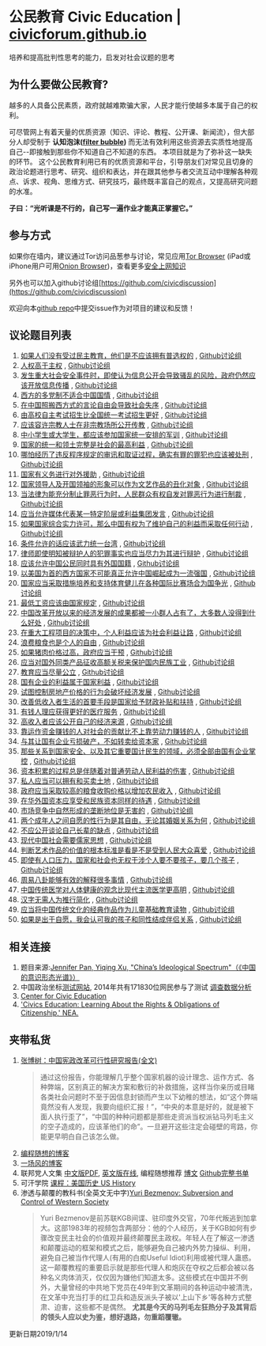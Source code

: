 # 公民教育 Civic Education | [civicforum.github.io](https://civicforum.github.io)
培养和提高批判性思考的能力，启发对社会议题的思考

## 为什么要做公民教育?

越多的人具备公民素质，政府就越难欺骗大家，人民才能行使越多本属于自己的权利。

可尽管网上有着天量的优质资源（知识、评论、教程、公开课、新闻流），但大部分人却受制于 __认知泡沫([filter bubble](https://en.wikipedia.org/wiki/Filter_bubble))__ 而无法有效利用这些资源去实质性地提高自己--即接触到那些你不知道自己不知道的东西。
本项目就是为了弥补这一缺失的环节。
这个公民教育利用已有的优质资源和平台，引导朋友们对常见且切身的政治论题进行思考、研究、组织和表达，并在跟其他参与者交流互动中理解各种观点、诉求、视角、思维方式、研究技巧，最终既丰富自己的观点，又提高研究问题的水准。

**子曰：“光听课是不行的，自己写一遍作业才能真正掌握它。”**

## 参与方式
如果你在墙内，建议通过Tor访问品葱参与讨论，常见应用[Tor Browser](https://www.torproject.org/projects/torbrowser.html) (iPad或iPhone用户可用[Onion Browser](https://blog.torproject.org/tor-heart-onion-browser-and-more-ios-tor))，查看更多[安全上网知识](./online_security.md)

另外也可以加入github讨论组[https://github.com/civicdiscussion](https://github.com/civicdiscussion)

欢迎向本[github repo](https://github.com/civicforum/civicforum.github.io)中提交issue作为对项目的建议和反馈！

## 议论题目列表
1. [如果人们没有受过民主教育，他们是不应该拥有普选权的](https://pincong.rocks/question/1223) , [Github讨论组](https://github.com/orgs/civicdiscussion/teams/civicforum/discussions/1)
2. [人权高于主权](https://pincong.rocks/question/1271) , [Github讨论组](https://github.com/orgs/civicdiscussion/teams/civicforum/discussions/2)
3. [发生重大社会安全事件时，即使认为信息公开会导致骚乱的风险，政府仍然应该开放信息传播](https://pincong.rocks/question/1293) , [Github讨论组](https://github.com/orgs/civicdiscussion/teams/civicforum/discussions/3)
4. [西方的多党制不适合中国国情](https://pincong.rocks/question/1294) , [Github讨论组](https://github.com/orgs/civicdiscussion/teams/civicforum/discussions/4)
5. [在中国照搬西方式的言论自由会导致社会失序](https://pincong.rocks/question/1295) , [Github讨论组](https://github.com/orgs/civicdiscussion/teams/civicforum/discussions/5)
6. [由高校自主考试招生比全国统一考试招生更好](https://pincong.rocks/question/1296) , [Github讨论组](https://github.com/orgs/civicdiscussion/teams/civicforum/discussions/6)
7. [应该容许宗教人士在非宗教场所公开传教](https://pincong.rocks/question/1297) , [Github讨论组](https://github.com/orgs/civicdiscussion/teams/civicforum/discussions/7)
8. [中小学生或大学生，都应该参加国家统一安排的军训](https://pincong.rocks/question/1299) , [Github讨论组](https://github.com/orgs/civicdiscussion/teams/civicforum/discussions/8)
9. [国家的统一和领土完整是社会的最高利益](https://pincong.rocks/question/1300) , [Github讨论组](https://github.com/orgs/civicdiscussion/teams/civicforum/discussions/9)
10. [哪怕经历了违反程序规定的审讯和取证过程，确实有罪的罪犯也应该被处刑](https://pincong.rocks/question/1378) , [Github讨论组](https://github.com/orgs/civicdiscussion/teams/civicforum/discussions/10)
11. [国家有义务进行对外援助](https://pincong.rocks/question/1301) , [Github讨论组](https://github.com/orgs/civicdiscussion/teams/civicforum/discussions/11)
12. [国家领导人及开国领袖的形象可以作为文艺作品的丑化对象](https://pincong.rocks/question/1292) , [Github讨论组](https://github.com/orgs/civicdiscussion/teams/civicforum/discussions/12)
13. [当法律为能充分制止罪恶行为时，人民群众有权自发对罪恶行为进行制裁](https://pincong.rocks/question/1291) , [Github讨论组](https://github.com/orgs/civicdiscussion/teams/civicforum/discussions/13)
14. [应当允许媒体代表某一特定阶层或利益集团发言](https://pincong.rocks/question/1302) , [Github讨论组](https://github.com/orgs/civicdiscussion/teams/civicforum/discussions/14)
15. [如果国家综合实力许可，那么中国有权为了维护自己的利益而采取任何行动](https://pincong.rocks/question/1303) , [Github讨论组](https://github.com/orgs/civicdiscussion/teams/civicforum/discussions/15)
16. [条件允许的话应该武力统一台湾](https://pincong.rocks/question/1304) , [Github讨论组](https://github.com/orgs/civicdiscussion/teams/civicforum/discussions/16)
17. [律师即使明知被辩护人的犯罪事实也应当尽力为其进行辩护](https://pincong.rocks/question/1305) , [Github讨论组](https://github.com/orgs/civicdiscussion/teams/civicforum/discussions/17)
18. [应该允许中国公民同时具有外国国籍](https://pincong.rocks/question/1306) , [Github讨论组](https://github.com/orgs/civicdiscussion/teams/civicforum/discussions/18)
19. [以美国为首的西方国家不可能真正允许中国崛起成为一流强国](https://pincong.rocks/question/1307) , [Github讨论组](https://github.com/orgs/civicdiscussion/teams/civicforum/discussions/19)
20. [国家应当采取措施培养和支持体育健儿在各种国际比赛场合为国争光](https://pincong.rocks/question/1308) , [Github讨论组](https://github.com/orgs/civicdiscussion/teams/civicforum/discussions/20)
21. [最低工资应该由国家规定](https://pincong.rocks/question/1309) , [Github讨论组](https://github.com/orgs/civicdiscussion/teams/civicforum/discussions/21)
22. [中国改革开放以来的经济发展的成果都被一小群人占有了，大多数人没得到什么好处](https://pincong.rocks/question/1310) , [Github讨论组](https://github.com/orgs/civicdiscussion/teams/civicforum/discussions/22)
23. [在重大工程项目的决策中，个人利益应该为社会利益让路](https://pincong.rocks/question/1311) , [Github讨论组](https://github.com/orgs/civicdiscussion/teams/civicforum/discussions/23)
24. [浪费粮食也是个人的自由](https://pincong.rocks/question/1312) , [Github讨论组](https://github.com/orgs/civicdiscussion/teams/civicforum/discussions/24)
25. [如果猪肉价格过高，政府应当干预](https://pincong.rocks/question/1313) , [Github讨论组](https://github.com/orgs/civicdiscussion/teams/civicforum/discussions/25)
26. [应当对国外同类产品征收高额关税来保护国内民族工业](https://pincong.rocks/question/1314) , [Github讨论组](https://github.com/orgs/civicdiscussion/teams/civicforum/discussions/26)
27. [教育应当尽量公立](https://pincong.rocks/question/1315) , [Github讨论组](https://github.com/orgs/civicdiscussion/teams/civicforum/discussions/27)
28. [国有企业的利益属于国家利益](https://pincong.rocks/question/1316) , [Github讨论组](https://github.com/orgs/civicdiscussion/teams/civicforum/discussions/28)
29. [试图控制房地产价格的行为会破坏经济发展](https://pincong.rocks/question/1317) , [Github讨论组](https://github.com/orgs/civicdiscussion/teams/civicforum/discussions/29)
30. [改善低收入者生活的首要手段是国家给予财政补贴和扶持](https://pincong.rocks/question/1318) , [Github讨论组](https://github.com/orgs/civicdiscussion/teams/civicforum/discussions/30)
31. [有钱人理应获得更好的医疗服务](https://pincong.rocks/question/1319) , [Github讨论组](https://github.com/orgs/civicdiscussion/teams/civicforum/discussions/31)
32. [高收入者应该公开自己的经济来源](https://pincong.rocks/question/1320) , [Github讨论组](https://github.com/orgs/civicdiscussion/teams/civicforum/discussions/32)
33. [靠运作资金赚钱的人对社会的贡献比不上靠劳动力赚钱的人](https://pincong.rocks/question/1321) , [Github讨论组](https://github.com/orgs/civicdiscussion/teams/civicforum/discussions/33)
34. [与其让国有企业亏损破产，不如转卖给资本家](https://pincong.rocks/question/1322) , [Github讨论组](https://github.com/orgs/civicdiscussion/teams/civicforum/discussions/34)
35. [那些关系到国家安全、以及其它重要国计民生的领域，必须全部由国有企业掌控](https://pincong.rocks/question/1323) , [Github讨论组](https://github.com/orgs/civicdiscussion/teams/civicforum/discussions/35)
36. [资本积累的过程总是伴随着对普通劳动人民利益的伤害](https://pincong.rocks/question/1324) , [Github讨论组](https://github.com/orgs/civicdiscussion/teams/civicforum/discussions/36)
37. [私人应当可以拥有和买卖土地](https://pincong.rocks/question/1325) , [Github讨论组](https://github.com/orgs/civicdiscussion/teams/civicforum/discussions/37)
38. [政府应当采取较高的粮食收购价格以增加农民收入](https://pincong.rocks/question/1326) , [Github讨论组](https://github.com/orgs/civicdiscussion/teams/civicforum/discussions/38)
39. [在华外国资本应享受和民族资本同样的待遇](https://pincong.rocks/question/1208) , [Github讨论组](https://github.com/orgs/civicdiscussion/teams/civicforum/discussions/39)
40. [市场竞争中自然形成的垄断地位是无害的](https://pincong.rocks/question/1328) , [Github讨论组](https://github.com/orgs/civicdiscussion/teams/civicforum/discussions/40)
41. [两个成年人之间自愿的性行为是其自由，无论其婚姻关系为何](https://pincong.rocks/question/1329) , [Github讨论组](https://github.com/orgs/civicdiscussion/teams/civicforum/discussions/41)
42. [不应公开谈论自己长辈的缺点](https://pincong.rocks/question/1330) , [Github讨论组](https://github.com/orgs/civicdiscussion/teams/civicforum/discussions/42)
43. [现代中国社会需要儒家思想](https://pincong.rocks/question/1331) , [Github讨论组](https://github.com/orgs/civicdiscussion/teams/civicforum/discussions/43)
44. [判断艺术作品的价值的根本标准是看是不是受到人民大众喜爱](https://pincong.rocks/question/1332) , [Github讨论组](https://github.com/orgs/civicdiscussion/teams/civicforum/discussions/44)
45. [即使有人口压力，国家和社会也无权干涉个人要不要孩子，要几个孩子](https://pincong.rocks/question/1333) , [Github讨论组](https://github.com/orgs/civicdiscussion/teams/civicforum/discussions/45)
46. [周易八卦能够有效的解释很多事情](https://pincong.rocks/question/1334) , [Github讨论组](https://github.com/orgs/civicdiscussion/teams/civicforum/discussions/46)
47. [中国传统医学对人体健康的观念比现代主流医学更高明](https://pincong.rocks/question/1230) , [Github讨论组](https://github.com/orgs/civicdiscussion/teams/civicforum/discussions/47)
48. [汉字无需人为推行简化](https://pincong.rocks/question/1335) , [Github讨论组](https://github.com/orgs/civicdiscussion/teams/civicforum/discussions/48)
49. [应当将中国传统文化的经典作品作为儿童基础教育读物](https://pincong.rocks/question/1336) , [Github讨论组](https://github.com/orgs/civicdiscussion/teams/civicforum/discussions/49)
50. [如果是出于自愿，我会认可我的孩子和同性结成伴侣关系](https://pincong.rocks/question/1337) , [Github讨论组](https://github.com/orgs/civicdiscussion/teams/civicforum/discussions/50) 


## 相关连接
1. 题目来源:[Jennifer Pan, Yiqing Xu, "China’s Ideological Spectrum"（《中国的意识形态光谱》）](http://jenpan.com/jen_pan/ideology.pdf)
2. 中国政治坐标[测试网站](http://zuobiao.me/), 2014年共有171830位网民参与了测试 [调查数据分析](https://blog.xavierskip.com/2015-05-03-politics-coordinate/)
4. [Center for Civic Education](http://www.civiced.org/)
5. ['Civics Education: Learning About the Rights & Obligations of Citizenship,' NEA.](http://www.nea.org/civicseducation)

## 夹带私货
1. [张博树：中国宪政改革可行性研究报告(全文)](http://minzhuzhongguo.org/sz/report.pdf) 
    > 通过这份报告，你能理解几乎整个国家机器的设计理念、运作方式、各种弊端，区别真正的解决方案和敷衍的补救措施，这样当你亲历或目睹各类社会问题时不至于因信息封锁而产生以下幼稚的想法，如“这个弊端竟然没有人发现，我要向组织汇报！”，“中央的本意是好的，就是被下面人执行歪了”，“中国的种种问题都是那些走资派当权派钻马列毛主义的空子造成的，应该革他们的命”。一旦避开这些注定会碰壁的弯路，你能更早明白自己该怎么做。
2. [编程随想的博客](https://program-think.blogspot.com/)
3. [一场风的博客](https://yichangfeng.home.blog)
4. 联邦党人文集 [中文版PDF](https://www.gench.edu.cn/_upload/article/e5/bd/536c20404bc4aa8c0aeb3bef50d5/cf27ec85-7636-4841-bb68-1904909d339d.pdf), [英文版在线](http://www.let.rug.nl/usa/documents/1786-1800/the-federalist-papers/), 编程随想推荐 [博文](https://program-think.blogspot.com/2014/01/share-books.html) [Github完整书单](https://github.com/programthink/books) 
5. 可汗学院 [课程：美国历史 US History](https://www.khanacademy.org/humanities/us-history)
6. 渗透与颠覆的教科书(全英文无中字)[Yuri Bezmenov: Subversion and Control of Western Society](https://www.youtube.com/watch?v=p6lksJhBvas)
    > Yuri Bezmenov是前苏联KGB间谍、驻印度外交官，70年代叛逃到加拿大。这部1983年的视频包含两部分：他的个人经历，关于KGB如何有步骤改变民主社会的价值观并最终颠覆民主政权。年轻人在了解这一渗透和颠覆运动的框架和模式之后，能够避免自己被内外势力操纵、利用，避免自己被当作代理人(有用的白痴Useful Idiot)利用或被代理人蛊惑。这一颠覆教程的重要启示就是那些代理人和炮灰在夺权之后都会被以各种名义肉体消灭，仅仅因为嫌他们知道太多。这些模式在中国并不例外，大量曾经的中共地下党员在49年到文革期间的各种运动中被清洗，在文革中充当打手的红卫兵和造反派头子被以'上山下乡'等各种方式整肃、迫害，这些都不是偶然。 __尤其是今天的马列毛左狂热分子及其背后的领头人应以史为鉴，想好退路，勿重蹈覆辙。__

更新日期2019/1/14
